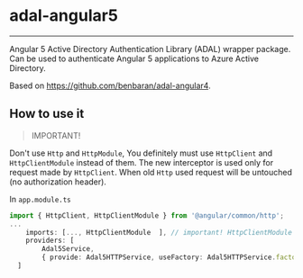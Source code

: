 # adal-angular5

___

Angular 5 Active Directory Authentication Library (ADAL) wrapper package. Can be used to authenticate Angular 5 applications to Azure Active Directory.

Based on https://github.com/benbaran/adal-angular4.


## How to use it
> IMPORTANT!

Don't use `Http` and `HttpModule`, You definitely must use `HttpClient` and `HttpClientModule` instead of them.
The new interceptor is used only for request made by `HttpClient`.
When old `Http` used request will be untouched (no authorization header).

In `app.module.ts`

```typescript
import { HttpClient, HttpClientModule } from '@angular/common/http';
...
    imports: [..., HttpClientModule  ], // important! HttpClientModule replaces HttpModule
    providers: [
        Adal5Service,
        { provide: Adal5HTTPService, useFactory: Adal5HTTPService.factory, deps: [HttpClient, Adal5Service] } //  // important! HttpClient replaces Http
  ]
```
